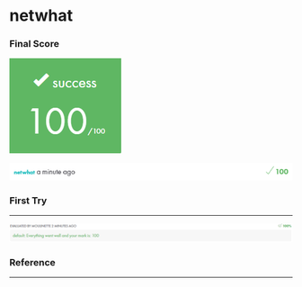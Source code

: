 # netwhat

### Final Score

![](images/netwhat_finale.png)

![](images/netwhat_score.png)



### First Try

------

![](images/netwhat_first.png)

### Reference

------

